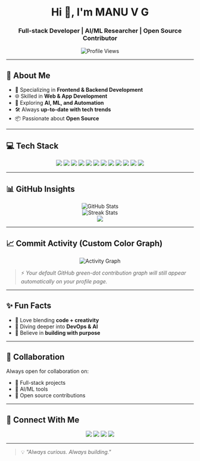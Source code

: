 <h1 align="center">Hi 👋, I'm MANU V G</h1>
<h3 align="center">Full-stack Developer | AI/ML Researcher | Open Source Contributor</h3>

<!-- Visitor Counter -->
<p align="center">
  <img src="https://komarev.com/ghpvc/?username=manuvg1907&label=Profile%20Views&color=blueviolet&style=for-the-badge" alt="Profile Views" />
</p>

---

## 🚀 About Me

- 🔧 Specializing in **Frontend & Backend Development**
- 🌐 Skilled in **Web & App Development**
- 🤖 Exploring **AI, ML, and Automation**
- 🛠️ Always **up-to-date with tech trends**
- 📦 Passionate about **Open Source**

---

## 💻 Tech Stack

<p align="center">
  <!-- Languages -->
  <img src="https://img.shields.io/badge/C-00599C?style=for-the-badge&logo=c&logoColor=white" />
  <img src="https://img.shields.io/badge/C++-00599C?style=for-the-badge&logo=c%2B%2B&logoColor=white" />
  <img src="https://img.shields.io/badge/Java-007396?style=for-the-badge&logo=java&logoColor=white" />
  <img src="https://img.shields.io/badge/Python-3776AB?style=for-the-badge&logo=python&logoColor=white" />
  
  <!-- Frontend -->
  <img src="https://img.shields.io/badge/React-61DAFB?style=for-the-badge&logo=react&logoColor=black" />
  <img src="https://img.shields.io/badge/JavaScript-F7DF1E?style=for-the-badge&logo=javascript&logoColor=black" />
  <img src="https://img.shields.io/badge/HTML5-E34F26?style=for-the-badge&logo=html5&logoColor=white" />
  <img src="https://img.shields.io/badge/CSS3-1572B6?style=for-the-badge&logo=css3&logoColor=white" />
  
  <!-- Tools & Backend -->
  <img src="https://img.shields.io/badge/Node.js-339933?style=for-the-badge&logo=node.js&logoColor=white" />
  <img src="https://img.shields.io/badge/Express.js-000000?style=for-the-badge&logo=express&logoColor=white" />
  
  <!-- Databases -->
  <img src="https://img.shields.io/badge/MySQL-005C84?style=for-the-badge&logo=mysql&logoColor=white" />
  <img src="https://img.shields.io/badge/MongoDB-4EA94B?style=for-the-badge&logo=mongodb&logoColor=white" />
</p>

---

## 📊 GitHub Insights

<p align="center">
  <img src="https://github-readme-stats.vercel.app/api?username=manuvg1907&show_icons=true&theme=radical" alt="GitHub Stats" />
  <br />
  <img src="https://github-readme-streak-stats.herokuapp.com/?user=manuvg1907&theme=radical" alt="Streak Stats" />
  <br />
  <img src="https://github-readme-stats.vercel.app/api/top-langs/?username=manuvg1907&layout=compact&theme=radical" />
</p>

---

## 📈 Commit Activity (Custom Color Graph)

<p align="center">
  <img src="https://github-readme-activity-graph.vercel.app/graph?username=manuvg1907&theme=tokyo-night" alt="Activity Graph" />
</p>

> ⚡ *Your default GitHub green-dot contribution graph will still appear automatically on your profile page.*

---

## ✨ Fun Facts

- 🎨 Love blending **code + creativity**
- 🌱 Diving deeper into **DevOps & AI**
- 🎯 Believe in **building with purpose**

---

## 🤝 Collaboration

Always open for collaboration on:

- 🚀 Full-stack projects
- 🤖 AI/ML tools
- 🌱 Open source contributions

---

## 🔗 Connect With Me

<p align="center">
  <a href="mailto:manuvgofficial@gmail.com"><img src="https://img.shields.io/badge/Email-D14836?style=for-the-badge&logo=gmail&logoColor=white" /></a>
  <a href="https://www.linkedin.com/in/your-linkedin"><img src="https://img.shields.io/badge/LinkedIn-0077B5?style=for-the-badge&logo=linkedin&logoColor=white" /></a>
  <a href="https://github.com/manuvg1907"><img src="https://img.shields.io/badge/GitHub-181717?style=for-the-badge&logo=github&logoColor=white" /></a>
  <a href="https://twitter.com/your-twitter"><img src="https://img.shields.io/badge/Twitter-1DA1F2?style=for-the-badge&logo=twitter&logoColor=white" /></a>
</p>

---

> 💡 *"Always curious. Always building."*
